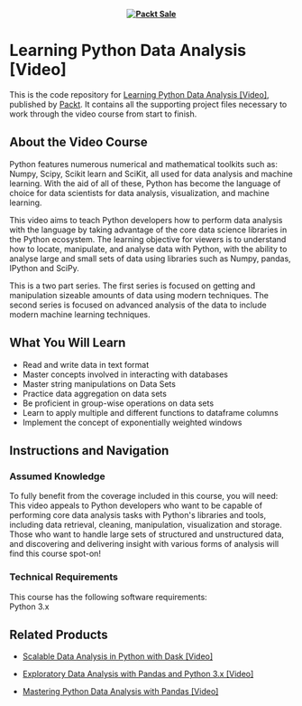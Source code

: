 
<b><p align='center'>[![Packt Sale](https://static.packt-cdn.com/assets/images/packt+events/Improve_UX.png)](https://packt.link/algotradingpython)</p></b> 




# Learning Python Data Analysis [Video]
This is the code repository for [Learning Python Data Analysis [Video]](https://www.packtpub.com/big-data-and-business-intelligence/learning-python-data-analysis-video?utm_source=github&utm_medium=repository&utm_campaign=9781785880711), published by [Packt](https://www.packtpub.com/?utm_source=github). It contains all the supporting project files necessary to work through the video course from start to finish.
## About the Video Course
Python features numerous numerical and mathematical toolkits such as: Numpy, Scipy, Scikit learn and SciKit, all used for data analysis and machine learning. With the aid of all of these, Python has become the language of choice for data scientists for data analysis, visualization, and machine learning.

This video aims to teach Python developers how to perform data analysis with the language by taking advantage of the core data science libraries in the Python ecosystem. The learning objective for viewers is to understand how to locate, manipulate, and analyse data with Python, with the ability to analyse large and small sets of data using libraries such as Numpy, pandas, IPython and SciPy.

This is a two part series. The first series is focused on getting and manipulation sizeable amounts of data using modern techniques. The second series is focused on advanced analysis of the data to include modern machine learning techniques.

<H2>What You Will Learn</H2>
<DIV class=book-info-will-learn-text>
<UL>
<LI>Read and write data in text format&nbsp; 
<LI>Master concepts involved in interacting with databases 
<LI>Master string manipulations on Data Sets 
<LI>Practice data aggregation on data sets 
<LI>Be proficient in group-wise operations on data sets 
<LI>Learn to apply multiple and different functions to dataframe columns 
<LI>Implement the concept of exponentially weighted windows </LI></UL></DIV>

## Instructions and Navigation
### Assumed Knowledge
To fully benefit from the coverage included in this course, you will need:<br/>
This video appeals to Python developers who want to be capable of performing core data analysis tasks with Python's libraries and tools, including data retrieval, cleaning, manipulation, visualization and storage. Those who want to handle large sets of structured and unstructured data, and discovering and delivering insight with various forms of analysis will find this course spot-on!
### Technical Requirements
This course has the following software requirements:<br/>
Python 3.x

## Related Products
* [Scalable Data Analysis in Python with Dask [Video]](https://www.packtpub.com/web-development/scalable-data-analysis-python-dask-video?utm_source=github&utm_medium=repository&utm_campaign=9781789808926)

* [Exploratory Data Analysis with Pandas and Python 3.x [Video]](https://www.packtpub.com/application-development/exploratory-data-analysis-pandas-and-python-3x-video?utm_source=github&utm_medium=repository&utm_campaign=9781789959116)

* [Mastering Python Data Analysis with Pandas [Video]](https://www.packtpub.com/big-data-and-business-intelligence/mastering-python-data-analysis-pandas-video?utm_source=github&utm_medium=repository&utm_campaign=9781787280083)


